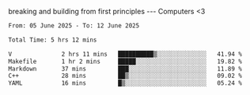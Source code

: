 breaking and building from first principles --- Computers <3

<!--START_SECTION:waka-->

```txt
From: 05 June 2025 - To: 12 June 2025

Total Time: 5 hrs 12 mins

V              2 hrs 11 mins   ██████████▒░░░░░░░░░░░░░░   41.94 %
Makefile       1 hr 2 mins     █████░░░░░░░░░░░░░░░░░░░░   19.82 %
Markdown       37 mins         ███░░░░░░░░░░░░░░░░░░░░░░   11.89 %
C++            28 mins         ██▒░░░░░░░░░░░░░░░░░░░░░░   09.02 %
YAML           16 mins         █▒░░░░░░░░░░░░░░░░░░░░░░░   05.24 %
```

<!--END_SECTION:waka-->
